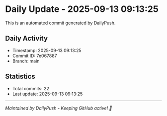 # Daily Update - 2025-09-13 09:13:25

This is an automated commit generated by DailyPush.

## Daily Activity
- Timestamp: 2025-09-13 09:13:25
- Commit ID: 7e067887
- Branch: main

## Statistics
- Total commits: 22
- Last update: 2025-09-13 09:13:25

---
*Maintained by DailyPush - Keeping GitHub active! 🚀*
